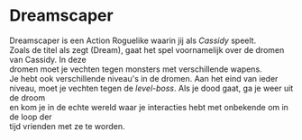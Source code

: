 # Dreamscaper

Dreamscaper is een Action Roguelike waarin jij als _Cassidy_ speelt.  
Zoals de titel als zegt (Dream), gaat het spel voornamelijk over de dromen van Cassidy. In deze  
dromen moet je vechten tegen monsters met verschillende wapens.  
Je hebt ook verschillende niveau's in de dromen. Aan het eind van ieder  
niveau, moet je vechten tegen de _level-boss_. Als je dood gaat, ga je weer uit de droom  
en kom je in de echte wereld waar je interacties hebt met onbekende om in de loop der  
tijd vrienden met ze te worden.